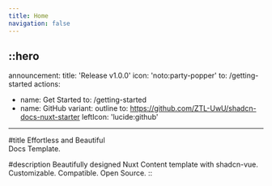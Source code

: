 ```yaml
---
title: Home
navigation: false
---
```


::hero
---
announcement:
  title: 'Release v1.0.0'
  icon: 'noto:party-popper'
  to: /getting-started
actions:
  - name: Get Started
    to: /getting-started
  - name: GitHub
    variant: outline
    to: https://github.com/ZTL-UwU/shadcn-docs-nuxt-starter
    leftIcon: 'lucide:github'
---

#title
Effortless and Beautiful<br>Docs Template.

#description
Beautifully designed Nuxt Content template with shadcn-vue.<br>Customizable. Compatible. Open Source.
::
